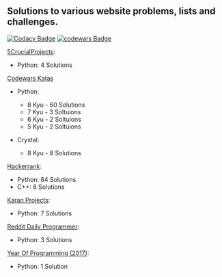 ## Solutions to various website problems, lists and challenges.

[![Codacy Badge](https://api.codacy.com/project/badge/Grade/126254b207de49d3afacc74de9b08a1a)](https://www.codacy.com/app/BryceFury/WebsiteSolutions?utm_source=github.com&utm_medium=referral&utm_content=BryceFury/WebsiteSolutions&utm_campaign=badger)
[![codewars Badge](https://www.codewars.com/users/BryceFury/badges/micro)](https://www.codewars.com/users/BryceFury/)

[5CrucialProjects]( https://www.daniweb.com/programming/software-development/threads/131973/5-crucial-projects-for-beginners):
* Python: 4 Solutions

[Codewars Katas](https://www.codewars.com/)
* Python:
  * 8 Kyu - 60 Solutions
  * 7 Kyu -  3 Soltuions
  * 6 Kyu -  2 Soltuions
  * 5 Kyu -  2 Soltuions

* Crystal:
  * 8 Kyu -  8 Solutions

[Hackerrank](https://www.hackerrank.com):
* Python:   84 Solutions
* C++:       8 Solutions

[Karan Projects](https://github.com/karan/Projects):
* Python:    7 Solutions

[Reddit Daily Programmer](https://www.reddit.com/r/dailyprogrammer/):
* Python:    3 Solutions

[Year Of Programming (2017)](https://github.com/YearOfProgramming/2017Challenges):
* Python:    1 Solution
